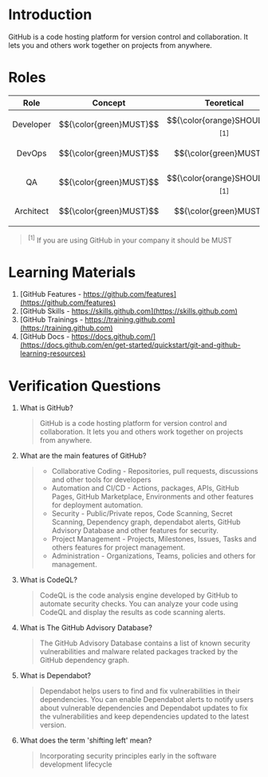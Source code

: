 # Introduction

GitHub is a code hosting platform for version control and collaboration. It lets you and others work together on projects from anywhere.

# Roles

|   Role    |         Concept         |                Teoretical                 |                  Practical                  |
| :-------: | :---------------------: | :---------------------------------------: | :-----------------------------------------: |
| Developer | $${\color{green}MUST}$$ | $${\color{orange}SHOULD}$$ <sup>[1]</sup> | $${\color{lightblue}COULD}$$ <sup>[1]</sup> |
|  DevOps   | $${\color{green}MUST}$$ |          $${\color{green}MUST}$$          | $${\color{lightblue}COULD}$$ <sup>[1]</sup> |
|    QA     | $${\color{green}MUST}$$ | $${\color{orange}SHOULD}$$ <sup>[1]</sup> | $${\color{lightblue}COULD}$$ <sup>[1]</sup> |
| Architect | $${\color{green}MUST}$$ |          $${\color{green}MUST}$$          | $${\color{lightblue}COULD}$$ <sup>[1]</sup> |

 > <sup>[1]</sup> If you are using GitHub in your company it should be MUST

# Learning Materials

1. [GitHub Features - https://github.com/features](https://github.com/features)
1. [GitHub Skills - https://skills.github.com](https://skills.github.com)
1. [GitHub Trainings - https://training.github.com](https://training.github.com)
2. [GitHub Docs - https://docs.github.com/](https://docs.github.com/en/get-started/quickstart/git-and-github-learning-resources)

# Verification Questions

1. What is GitHub?
    > GitHub is a code hosting platform for version control and collaboration. It lets you and others work together on projects from anywhere.
2. What are the main features of GitHub?
    > * Collaborative Coding - Repositories, pull requests, discussions and other tools for developers
    > * Automation and CI/CD - Actions, packages, APIs, GitHub Pages, GitHub Marketplace, Environments and other features for deployment automation.
    > * Security - Public/Private repos, Code Scanning, Secret Scanning, Dependency graph, dependabot alerts, GitHub Advisory Database and other features for security. 
    > * Project Management - Projects, Milestones, Issues, Tasks and others features for project management. 
    > * Administration - Organizations, Teams, policies and others for management. 
3. What is CodeQL?
    > CodeQL is the code analysis engine developed by GitHub to automate security checks. You can analyze your code using CodeQL and display the results as code scanning alerts.
4. What is The GitHub Advisory Database?
    > The GitHub Advisory Database contains a list of known security vulnerabilities and malware related packages tracked by the GitHub dependency graph. 
5. What is Dependabot?
    > Dependabot helps users to find and fix vulnerabilities in their dependencies. You can enable Dependabot alerts to notify users about vulnerable dependencies and Dependabot updates to fix the vulnerabilities and keep dependencies updated to the latest version.
6. What does the term 'shifting left' mean?
    > Incorporating security principles early in the software development lifecycle
